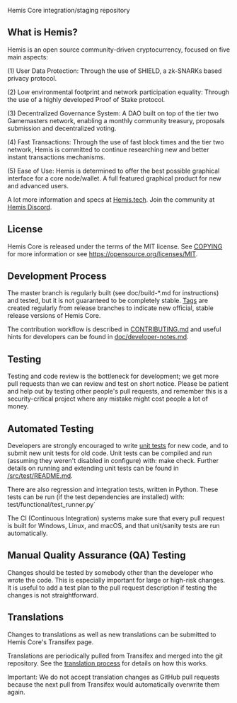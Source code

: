 Hemis Core integration/staging repository

## What is Hemis?

Hemis is an open source community-driven cryptocurrency, focused on five main aspects:

(1) User Data Protection: Through the use of SHIELD, a zk-SNARKs based privacy protocol.

(2) Low environmental footprint and network participation equality: Through the use of a highly developed Proof of Stake protocol.

(3) Decentralized Governance System: A DAO built on top of the tier two Gamemasters network, enabling a monthly community treasury, proposals submission and decentralized voting.

(4) Fast Transactions: Through the use of fast block times and the tier two network, Hemis is committed to continue researching new and better instant transactions mechanisms.

(5) Ease of Use: Hemis is determined to offer the best possible graphical interface for a core node/wallet. A full featured graphical product for new and advanced users.

A lot more information and specs at [Hemis.tech](https://www.Hemis.tech/). Join the community at [Hemis Discord](https://discord.gg/Fhmk74CJ).

## License
Hemis Core is released under the terms of the MIT license. See [COPYING](https://github.com/Hemis-Blockchain/Hemis/blob/master/COPYING) for more information or see https://opensource.org/licenses/MIT.

## Development Process

The master branch is regularly built (see doc/build-*.md for instructions) and tested, but it is not guaranteed to be completely stable. [Tags](https://github.com/Hemis-Blockchain/Hemis/tags) are created regularly from release branches to indicate new official, stable release versions of Hemis Core.

The contribution workflow is described in [CONTRIBUTING.md](https://github.com/Hemis-Blockchain/Hemis/blob/master/CONTRIBUTING.md) and useful hints for developers can be found in [doc/developer-notes.md](https://github.com/Hemis-Blockchain/Hemis/blob/master/doc/developer-notes.md).

## Testing

Testing and code review is the bottleneck for development; we get more pull requests than we can review and test on short notice. Please be patient and help out by testing other people's pull requests, and remember this is a security-critical project where any mistake might cost people a lot of money.

## Automated Testing

Developers are strongly encouraged to write [unit tests](https://github.com/Hemis-Blockchain/Hemis/blob/master/src/test/README.md) for new code, and to submit new unit tests for old code. Unit tests can be compiled and run (assuming they weren't disabled in configure) with: make check. Further details on running and extending unit tests can be found in [/src/test/README.md](https://github.com/Hemis-Blockchain/Hemis/blob/master/src/test/README.md).

There are also regression and integration tests, written in Python. These tests can be run (if the test dependencies are installed) with: test/functional/test_runner.py`

The CI (Continuous Integration) systems make sure that every pull request is built for Windows, Linux, and macOS, and that unit/sanity tests are run automatically.

## Manual Quality Assurance (QA) Testing

Changes should be tested by somebody other than the developer who wrote the code. This is especially important for large or high-risk changes. It is useful to add a test plan to the pull request description if testing the changes is not straightforward.

## Translations

Changes to translations as well as new translations can be submitted to Hemis Core's Transifex page.

Translations are periodically pulled from Transifex and merged into the git repository. See the [translation process](https://github.com/Hemis-Blockchain/Hemis/blob/master/doc/translation_process.md) for details on how this works.

Important: We do not accept translation changes as GitHub pull requests because the next pull from Transifex would automatically overwrite them again.
